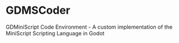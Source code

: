 # GDMSCoder
GDMiniScript Code Environment - A custom implementation of the MiniScript Scripting Language in Godot
